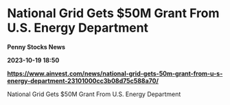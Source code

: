 # National Grid Gets $50M Grant From U.S. Energy Department
**Penny Stocks News**

**2023-10-19 18:50**

**https://www.ainvest.com/news/national-grid-gets-50m-grant-from-u-s-energy-department-23101000cc3b08d75c588a70/**

National Grid Gets $50M Grant From U.S. Energy Department